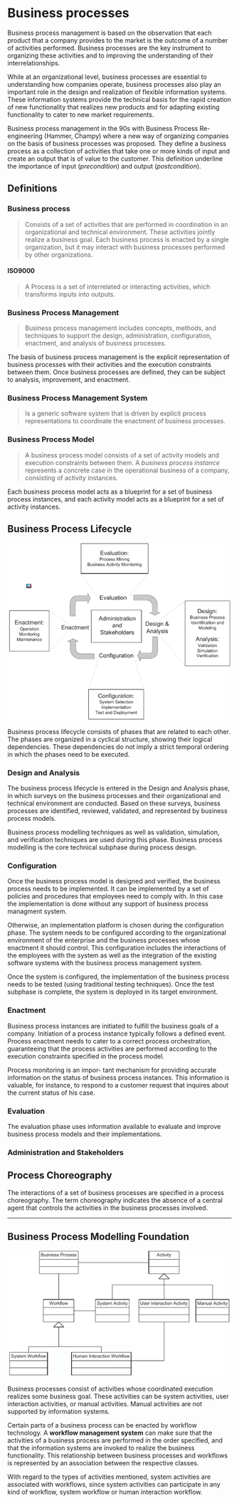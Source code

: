 # Business processes
Business process management is based on the observation that each product
that a company provides to the market is the outcome of a number of activities performed. Business processes are the key instrument to organizing these
activities and to improving the understanding of their interrelationships.

While at an organizational level, business processes are essential to understanding how companies operate, business processes also play an important
role in the design and realization of flexible information systems. These information systems provide the technical basis for the rapid creation of new
functionality that realizes new products and for adapting existing functionality to cater to new market requirements.

Business process management  in the 90s with Business Process Re-engineering (Hammer, Champy) where a new way of organizing  companies on the basis of business processes was proposed. 
They define a business process as a collection of activities that take one or more kinds of input and create an output that is of value to the
customer.
This definition underline the importance of input (_precondition_) and output (_postcondition_). 

## Definitions
### Business process
> Consists of a set of activities that are performed in coordination in an organizational and technical environment. These activities jointly realize a business goal. Each business process is enacted by a single organization, but it may interact with business processes performed by other organizations.

#### ISO9000
>A  Process  is  a  set  of  interrelated  or interacting  activities,  which  transforms inputs into outputs.

### Business Process Management
> Business  process  management  includes concepts,  methods,  and  techniques  to support   the   design,   administration, configuration, enactment, and analysis of business processes.

The basis of business process management is the explicit representation of business processes with their activities and the execution constraints between them. Once business processes are defined, they can be subject to analysis, improvement, and enactment.

### Business Process Management System
>Is a generic software system that is driven by explicit process representations to coordinate the enactment of business processes.
 
### Business Process Model
> A business process model consists of a set of activity models and execution constraints between them. A _business process instance_ represents a concrete case in the operational business of a company, consisting of activity instances. 

Each business process model acts as a blueprint for a set
of business process instances, and each activity model acts as a blueprint for a set of activity instances.

## Business Process Lifecycle
<div style="text-align: center">
<img src="./images/bp_life_cycle.png" alt="drawing" width="500"/>
</div>

Business process lifecycle consists of phases
that are related to each other. The phases are organized in a cyclical structure, showing their logical dependencies. These dependencies do not imply a strict temporal ordering in which the phases need to be executed.


### Design and Analysis
The business process lifecycle is entered in the Design and Analysis phase, in
which surveys on the business processes and their organizational and technical
environment are conducted. Based on these surveys, business processes are
identified, reviewed, validated, and represented by business process models.

Business process modelling techniques as well as validation, simulation,
and verification techniques are used during this phase. Business process modelling is the core technical subphase during process design.

### Configuration
Once the business process model is designed and verified, the business process needs to be implemented. It can be implemented by a set of policies and procedures that employees need to comply with. In this case the implementation is done without any support of business process managment system.

Otherwise, an implementation platform is chosen during the configuration phase.
The system needs to be configured according to the organizational environment of the enterprise and the business processes whose enactment it should control. This configuration includes the interactions of the employees with the system as well as the integration of the existing software systems with the business process management system.

Once the system is configured, the implementation of the business process needs to be tested (using traditional testing techniques). Once the test subphase is complete, the system is deployed in its target environment.


### Enactment
Business process instances are initiated to fulfill the
business goals of a company. Initiation of a process instance typically follows a defined event. 
 Process enactment needs to cater to a correct process orchestration, guaranteeing that
the process activities are performed according to the execution constraints specified in the process model.

Process monitoring is an impor-
tant mechanism for providing accurate information on the status of business
process instances. This information is valuable, for instance, to respond to a
customer request that inquires about the current status of his case.


### Evaluation
The evaluation phase uses information available to evaluate and improve business process models and their implementations.

### Administration and Stakeholders

## Process Choreography
The interactions of a set of business processes are specified in a process
choreography. The term choreography indicates the absence of a central agent that controls the activities in the business processes involved. 
 <hr/>

## Business Process Modelling Foundation

<p align="center">
<img src="./images/bpm_ab.png" alt="drawing" width="500"/>
</p>

Business processes consist of activities whose coordinated execution realizes some business goal. These activities can be system activities, user interaction activities, or manual activities. Manual activities are not supported by
information systems. 

Certain parts of a business process can be enacted by workflow technology.
A **workflow management system** can make sure that the activities of a business
process are performed in the order specified, and that the information systems
are invoked to realize the business functionality. This relationship between
business processes and workflows is represented by an association between
the respective classes. 

With regard to the types of activities mentioned, system activities are associated with workflows, since system activities can participate in any kind of workflow, system workflow or human interaction workflow.
